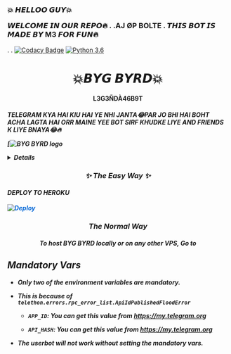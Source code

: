 <h3>        💥        𝙃𝙀𝙇𝙇𝙊𝙊 𝙂𝙐𝙔💥
                      

𝙒𝙀𝙇𝘾𝙊𝙈𝙀 𝙄𝙉 𝙊𝙐𝙍 𝙍𝙀𝙋𝙊🔥
.
.AJ ØP BOLTE
.
𝙏𝙃𝙄𝙎 𝘽𝙊𝙏 𝙄𝙎 𝙈𝘼𝘿𝙀 𝘽𝙔 M3 𝙁𝙊𝙍 𝙁𝙐𝙉🔥</h3>
.
.
[![Codacy Badge](https://api.codacy.com/project/badge/Grade/f7c51539e67b483bb8d7749acca51d3a)](https://app.codacy.com/gh/HellBoy-OP/HellBot?utm_source=github.com&utm_medium=referral&utm_content=HellBoy-OP/HellBot&utm_campaign=Badge_Grade_Settings)
[![Python 3.6](https://img.shields.io/badge/Python-3.6%20or%20newer-blue.svg)](https://www.python.org/downloads/release/python-360/)


<h1 align="center">💥𝘽𝙔𝙂 𝘽𝙔𝙍𝘿💥</h9>

<h4 align="center">L3G3ÑDÀ46B9T</h4>

<h5>TELEGRAM KYA HAI KIU HAI YE NHI JANTA😂PAR JO BHI HAI BOHT ACHA LAGTA HAI ORR MAINE YEE BOT SIRF KHUDKE LIYE AND FRIENDS K LIYE BNAYA😂🔥

[![BYG BYRD logo](https://telegra.ph/file/5bc5130bfad2ff047a410.jpg)


<details>

  <NOTE> <CREDITS>

<NOTE>

```



BOT LGANE PAR APKA ACCOUNT BAN BHI HO SKTA HAI.....APNE RISK PAR BNAO

notifications in Update Channel.

```
Support group👇👇
@Byg_Byrd_Bot_Support_Group

</details>

<FOR DEPLOY>




>

<h3 align="center">✨ The Easy Way ✨</h3>

<h4> DEPLOY TO HEROKU </h4>

<a href="https://dashboard.heroku.com/new?button-url=https%3A%2F%2Fgithub.com%2FHellBoy-OP%2FHellBot&template=https%3A%2F%2Fgithub.com%2FHellBoy-OP%2FHellBot" rel="nofollow" style="background-color: initial; box-sizing: border-box; color: #0366d6; text-decoration-line: none;"><img alt="Deploy" data-canonical-src="https://www.herokucdn.com/deploy/button.svg" src="https://camo.githubusercontent.com/83b0e95b38892b49184e07ad572c94c8038323fb/68747470733a2f2f7777772e6865726f6b7563646e2e636f6d2f6465706c6f792f627574746f6e2e737667" style="border-style: none; box-sizing: initial; max-width: 100%;" /></a></div>

</a>

<h3 align="center">The Normal Way</h3>

<h4 align="center">To host BYG BYRD locally or on any other VPS, Go to</h4>

## Mandatory Vars

- Only two of the environment variables are mandatory.

- This is because of `telethon.errors.rpc_error_list.ApiIdPublishedFloodError`

    - `APP_ID`:   You can get this value from https://my.telegram.org

    - `API_HASH`:   You can get this value from https://my.telegram.org

- The userbot will not work without setting the mandatory vars.

